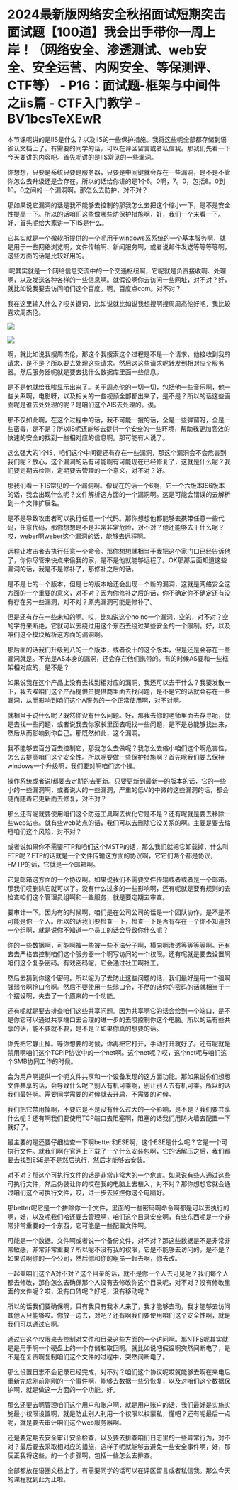 # 2024最新版网络安全秋招面试短期突击面试题【100道】我会出手带你一周上岸！（网络安全、渗透测试、web安全、安全运营、内网安全、等保测评、CTF等） - P16：面试题-框架与中间件之iis篇 - CTF入门教学 - BV1bcsTeXEwR

本节课呢讲的是IIS是什么？以及IIS的一些保护措施。我将这些呢全部都存储到语雀认文档上了。有需要的同学的话，可以在评区留言或者私信我。那我们先看一下今天要讲的内容吧。首先呢讲的是IIS常见的一些漏洞。

你想想，只要是系统只要是服务器，只要是中间键就会存在一些漏洞，是不是不管你怎么去升级还是会存在。所以的话给你讲的是1个6。0啊，7。0，包括8。0到10。0之间的一个漏洞啊。那怎么去防护，对不对？

那如果说它漏洞的话是我不能够去控制的那我怎么去把这个缩小一下，是不是安全性提高一下。所以的话咱们这些做哪些防保护措施啊，好，我们一个来看一下。好，首先呢给大家讲一下IIS是什么。

它其实就是一个微软所提供的一个呃用于windows系系统的一个基本服务啊，就是用于一些网络浏览啊，文件传输啊、新闻服务啊，或者说邮件发送等等等等啊，这些方面的话是比较好用的。

I呢其实就是一个网络信息交流中的一个交通枢纽啊，它呢就是负责接收啊、处理啊，以及发送各种各样的一些信息啊。就假设啊你去访问一些网址，对不对？好，就比如说我要去访问咱们这个百度。啊，百度点com。对不对？

我在这里输入什么？哎关键词，比如说就比如说我想搜啊搜周周杰伦好吧，我比较喜欢周杰伦。

![](img/a3e06f7c47c8d0cb393bf44d69df69bb_1.png)

![](img/a3e06f7c47c8d0cb393bf44d69df69bb_2.png)

啊，就比如说我搜周杰伦，那这个我搜索这个过程是不是一个请求，他接收到我的请求，是不是？所以要去处理这些请求。然后这这些请求呢转发到相对应个服务器。然后服务器呢就是要去找什么数据库里面一些信息。

是不是他就给我唉显示出来了。关于周杰伦的一切一切，包括他一些音乐啊，他一些关系啊，电影呀，以及相关的一些视频全部都出来了，是不是？所以的话这些画面呢是谁去处处理的呢？是咱们这个AIS去处理的。诶。

那不仅如此啊，在这个过程中的话，我不可能一搜的话，全是一些弹窗呀，全是一些密毒，是不是？所以IS呢还能够去提供一个安全的一些环境，帮助我更加高效的快速的安全的找到一些相对应的信息啊。那可能有人说了。

这么强大的1个IS，咱们这个中间键还有存在一些漏洞，那这个漏洞会不会危害到我们呢？放心，这个漏洞的话有可能啊有可能现在已经修复了，这就是什么呢？我们要定期去检测，定期要去管理的一个意义，对不对？好。

那我们看一下IS常见的一个漏洞啊。像现在的话一个6啊，它一个六版本IS6版本的话，我会出现什么呢？文件解析这方面的一个漏洞啊。这是可能会错误的去解析到一个文件扩展名。

是不是导致攻击者可以执行任意一个代码。那你想想他都能够去携带任意一些代码，任意代码，那你想想是不是非常非常危险，对不对？他还能够去干什么呢？哎，weber啊weber这个漏洞的话，能够去远程啊。

远程让攻击者去执行任意一个命令。那你想想就相当于我把这个家门口已经告诉他了，你你尽管来快点来偷我的家，是不是他就能够远程了。OK那那后面知道这些漏洞的话，我是不是修补了，那修补之后的话。

是不是七的一个版本，但是七的版本哈还会出现一个新的漏洞，这就是网络安全这方面的一个重要的意义，对不对？因为你修补之后的话，你不确定你不确定还有没有存在另一些漏洞，对不对？原先漏洞可能是修补了。

但是还有存在一些未知的啊。哎，比如说这个no no一个漏洞，空的，对不对？空的字符来断绝，它就可以去绕过用这个东西去绕过某些安全的一个限制。好，以及咱们这个模块解析这方面的漏洞啊。

那后面的话我们升级到八的一个版本，或者说十的这个版本，但是还是会存在一些漏洞就是。不光是AS本身的漏洞，还会存在他们携带的。有的时候AS要和一些框架相对应的，是不是？

如果说我在这个产品上没有去找到相对应的漏洞，我还可以去干什么？我要发散一下，我去唉咱们这个产品提供员提供商里面去找问题，是不是它的话就会存在一些漏洞，从而影响到咱们这个A服务的一个正常使用啊，对不对啊。

就相当于说什么呢？既然你没有什么问题。好，那我去你的老师里面去存寻呃，就是去找一些问题，或者说我去你家长里面去呃找一些问题，是不是总能够找出来，然后从而影响到你自己。那既然如此，这个漏洞。

我不能够去百分百去控制它，那我怎么去做呢？我怎么去缩小咱们这个啊危害性，怎么去提高咱们这个安全性。所以呢要做一些保护措施啊？首先呢我们要去保持windows一个升级啊，我们要对啊咱们这个操。

操作系统或者说I都要去定期的去更新。只要更新到最新一的版本的话，它的一些小的一些漏洞啊，或者说大的一些漏洞，严重的低V的中微的这些漏洞的话，都会随而随着它更新而去修复，对不对？

那么还有呢就要使用咱们这个防范工具啊去优化它是不是？还有呢就是要去移除一些web站点。就有些web站点的话，我们可以去删除它没关系的啊。主要是要去缩短咱们这个风险，对不对？

或者说如果你不需要FTP和咱们这个MSTP的话，那么我们就把它卸载掉，什么叫FTP呢？FTP的话就是一个文件传输这方面的协议啊，它它们两个都是协议，FMTP的话，它就是一个邮箱啊。

它是邮箱这方面的一个协议啊。如果说我们不需要文件传输或者或者是一个邮箱。那我们哎删除它就可以了。没有什么过多的一些影响啊，还有呢就是要有规则的去检查咱们这个管理员组啊和一些服务，就是要定期去审查。

要审计一下。因为有的时候啊，咱们是在公司公司的话是一个团队协作，是不是不可能是你一个人。所以的话我们要检查一下，检查一下是否有存在一个你不知道的一个组啊，就是说你不知道一个员工的话会导致你什么呢？

你的一些数据啊，可能啊被一些被一些不法分子啊，横向啊渗透等等等等啊。还有去去严格去控制咱们这个服务器一个啊写访问的一个权限。还有呢就是要去设置啊咱们这个复杂密码。有戏密码呢，它会通过社工啊社工。

然后去猜到你这个密码。所以呢为了去防止这些问题的话，我们最好是用一个强啊强弱令啊抢口令啊。然后不要使用一些弱口令，不然的话你的密码的话就相当于一个摆设啊，失去了一个原来的一个功能。

还有呢就是要去排查咱们这些共享问题。因为共享啊它的话会给到一个端口，是不是你它可以通过共享端口去合理的进一步的去哎控制你这个电脑。所以的话有些共享的话，能不要就不要，是不是？如果你真的想要的话。

你先把它静止掉。等你想要的时候，你再把它打开，手动打开就好了。还有呢就是禁用啊咱们这个TCPIP协议中的一个net啊。这个net呢？哎，这个net呢与咱们这个SMB协同工作的时候。

会为用户啊提供一个呃文件共享和一个设备发现的这方面功能。那如果说你们想想文件共享的话，会导致什么呢？别人有机可乘啊，别让别人去有机可乘。所以的话我们最好啊。需要同学需要的时候就去开启，不需要的时候。

我们把它禁用掉啊，不要它是不是没有什么过大的一个影响，是不是？我们要共享什么呢？还有啊我们要使用TCP端口去阻塞啊，阻塞的话我们用防火墙去配置一下就好了。

最主要的是还要仔细检查一下啊better和ESE啊，这个ESE是什么呢？它是一个可执行文件。就我们啊在官网上下载了一个什么安装包啊，它的话解压之后，我们都要去找到ESE是不是然后执行，然后才能够去安装。

对不对？那这个可执行文件的话是非常非常大的一个危害。如果说有些人通过这些可执行文件，然后伪装让你的哎在我的电脑上去植入，对不对？那你想想它就会通过咱们这个可执行文件，哎，进一步去监控你这个电脑好。

那better呢它是一个拼除你一个文件，里面的一些密码啊命令啊都是可以去执行的啊，好，以及呢我们哈还要去管理啊，咱们这个目录安全啊，有些东西呢是一个非常非常重要的一个东西，它可能是一些配置文件啊。

可能是一个数据。文件啊或者说一个备份文件，对不对？那这些数据是不是非常非常敏感，非常非常重要？所以呢不没有我的权限，它是不能够去访问的，是不是？如果说啊你的一个公司，然后你和你的组员一起去啊，你去改。

一起盖咱们这个A对不对？这个目录的话，就不是你一个人去可见呢？我们每个人都去修改，那你怎么去确保那个人没有去修改你这个目录呢，对不对？没有修改里面的文件呢？哎，没有口碑呢？好吧，没有移动呢？

所以的话我们要确保啊，只有我只有我本人来了，我才能够去动，我才能够去访问其他人只能够哎。你放一边去，对吧？还有啊我们要使用咱们这个安全性啊，就是我们可以通过它啊。

通过它这个权限来去控制对文件和目录这些方面的一个访问啊。那NTFS呢其实就是是用于啊一个硬盘上的一个存储和取回啊。就比如说吧假设啊突然间断电了，是不是在复责啊复制咱们这个文件的过程中，突然间断电了。

那么设置日志不会记录已经完成，对不对？咱们这个协议呢哎就能够去啊在来电后重新完成刚前刚刚的一个事件啊，能够去数据一些分恢复，以及对咱们这个数据保护啊，就是做这一方面的一个功能。好。

那么还要去啊管理咱们这个用户和账户啊，就是用户账户的话，我们最好是实施实施最小权限设置啊，就是防止别人利用一个权限以权蒙私，懂吧？还有呢最后一点呢，就是要去审计咱们这个web服务器啊。

还是要定期去安全审计安全检查，以及要去排查咱们日志里的一些异常行为，对不对？最后要去采取相对应的措施，这样子呢就能够去避免一些安全事件啊，好，那反正我将这些。的一个步骤啊，包括一些怎么去排查。

全部都放在语圈文档上了。有需要同学的话可以在评区留言或者私信我。那么今天的课程就到此为止啦。